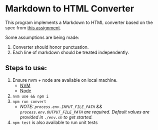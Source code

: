 # Markdown to HTML Converter
This program implements a Markdown to HTML converter based on the spec from [this assignment]('./assignment.md').

Some assumptions are being made:
1. Converter should honor punctuation.
2. Each line of markdown should be treated independently.

## Steps to use:
1. Ensure nvm + node are available on local machine.
    - [NVM](https://formulae.brew.sh/formula/nvm)
    - [Node](https://nodejs.org/en/)
2. `nvm use && npm i`
3. `npm run convert`
    - _NOTE: `process.env.INPUT_FILE_PATH` && `process.env.OUTPUT_FILE_PATH` are required. Default values are provided in `./env.sh` to get started._
4. `npm test` is also available to run unit tests

